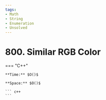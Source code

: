 ```yaml
---
tags:
- Math
- String
- Enumeration
- Unsolved
---
```



# 800. Similar RGB Color

=== "C++"

    **Time:** $O()$

    **Space:** $O()$

    ``` c++
    ```